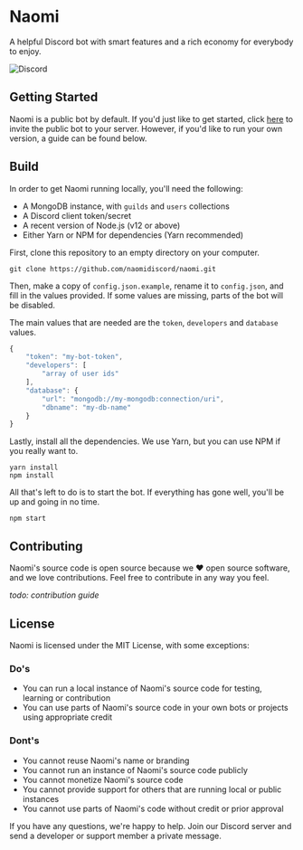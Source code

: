 # Naomi
A helpful Discord bot with smart features and a rich economy for everybody to enjoy.

![Discord](https://img.shields.io/discord/469337933498023937)

## Getting Started
Naomi is a public bot by default. If you'd just like to get started, click [here](https://discord.com/oauth2/authorize?client_id=469345260963758081&scope=bot) to invite the public bot to your server. However, if you'd like to run your own version, a guide can be found below.

## Build
In order to get Naomi running locally, you'll need the following:
* A MongoDB instance, with `guilds` and `users` collections
* A Discord client token/secret
* A recent version of Node.js (v12 or above)
* Either Yarn or NPM for dependencies (Yarn recommended)

First, clone this repository to an empty directory on your computer.
```
git clone https://github.com/naomidiscord/naomi.git
```

Then, make a copy of `config.json.example`, rename it to `config.json`, and fill in the values provided. If some values are missing, parts of the bot will be disabled.

The main values that are needed are the `token`, `developers` and `database` values.
```js
{
    "token": "my-bot-token",
    "developers": [
        "array of user ids"
    ],
    "database": {
        "url": "mongodb://my-mongodb:connection/uri",
        "dbname": "my-db-name"
    }
}
```

Lastly, install all the dependencies. We use Yarn, but you can use NPM if you really want to.
```
yarn install
npm install
```

All that's left to do is to start the bot. If everything has gone well, you'll be up and going in no time.
```
npm start
```

## Contributing
Naomi's source code is open source because we :heart: open source software, and we love contributions. Feel free to contribute in any way you feel.

*todo: contribution guide*

## License
Naomi is licensed under the MIT License, with some exceptions:
### Do's
* You can run a local instance of Naomi's source code for testing, learning or contribution
* You can use parts of Naomi's source code in your own bots or projects using appropriate credit

### Dont's
* You cannot reuse Naomi's name or branding
* You cannot run an instance of Naomi's source code publicly
* You cannot monetize Naomi's source code
* You cannot provide support for others that are running local or public instances
* You cannot use parts of Naomi's code without credit or prior approval

If you have any questions, we're happy to help. Join our Discord server and send a developer or support member a private message.